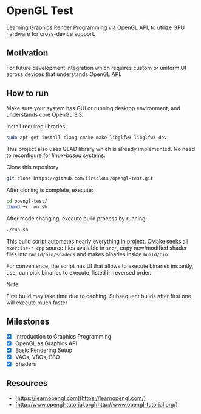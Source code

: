 # OpenGL Test
Learning Graphics Render Programming via OpenGL API, to utilize GPU hardware for cross-device support.

## Motivation
For future development integration which requires custom or uniform UI across devices that understands OpenGL API.

## How to run
Make sure your system has GUI or running desktop environment, and understands core OpenGL 3.3.

Install required libraries:
```bash
sudo apt-get install clang cmake make libglfw3 libglfw3-dev
```

This project also uses GLAD library which is already implemented. No need to reconfigure for *linux-based* systems.

Clone this repository
```bash
git clone https://github.com/fireclouu/opengl-test.git
```

After cloning is complete, execute:
```bash
cd opengl-test/
chmod +x run.sh
```

After mode changing, execute build process by running:
```bash
./run.sh
```

This build script automates nearly everything in project. CMake seeks all `exercise-*.cpp` source files available in `src/`, copy new/modified shader files into `build/bin/shaders` and makes binaries inside `build/bin`.

For convenience, the script has UI that allows to execute binaries instantly, user can pick binaries to execute, listed in reversed order.

> [!NOTE]
> First build may take time due to caching. Subsequent builds after first one will execute much faster

## Milestones
- [x] Introduction to Graphics Programming
- [x] OpenGL as Graphics API
- [x] Basic Rendering Setup
- [x] VAOs, VBOs, EBO
- [x] Shaders

## Resources
- [https://learnopengl.com](https://learnopengl.com/)
- [http://www.opengl-tutorial.org](http://www.opengl-tutorial.org/)
